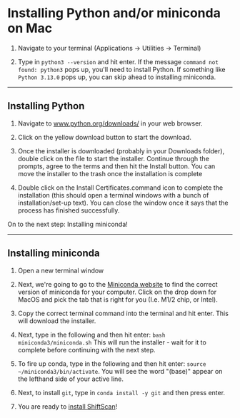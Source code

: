 # Installing Python and/or miniconda on Mac

1. Navigate to your terminal (Applications -> Utilities -> Terminal)

2. Type in ```python3 --version``` and hit enter. If the message ```command not found: python3``` pops up, you'll need to install Python. If something like ```Python 3.13.0``` pops up, you can skip ahead to installing miniconda.
___
## Installing Python

1. Navigate to www.python.org/downloads/ in your web browser.

2. Click on the yellow download button to start the download.

3. Once the installer is downloaded (probably in your Downloads folder), double click on the file to start the installer. Continue through the prompts, agree to the terms and then hit the Install button. You can move the installer to the trash once the installation is complete

4. Double click on the Install Certificates.command icon to complete the installation (this should open a terminal windows with a bunch of installation/set-up text). You can close the window once it says that the process has finished successfully.

On to the next step: Installing miniconda!

___

## Installing miniconda
1. Open a new terminal window

2. Next, we're going to go to the [Miniconda website](https://docs.anaconda.com/miniconda/install/) to find the correct version of miniconda for your computer. Click on the drop down for MacOS and pick the tab that is right for you (I.e. M1/2 chip, or Intel).

3. Copy the correct terminal command into the terminal and hit enter. This will download the installer.

4. Next, type in the following and then hit enter: ```bash miniconda3/miniconda.sh``` This will run the installer - wait for it to complete before continuing with the next step.
  
5. To fire up conda, type in the following and then hit enter: ```source ~/miniconda3/bin/activate```. You will see the word "(base)" appear on the lefthand side of your active line.

8. Next, to install ```git```, type in ```conda install -y git``` and then press enter. 

9. You are ready to [install ShiftScan](README.md)!
